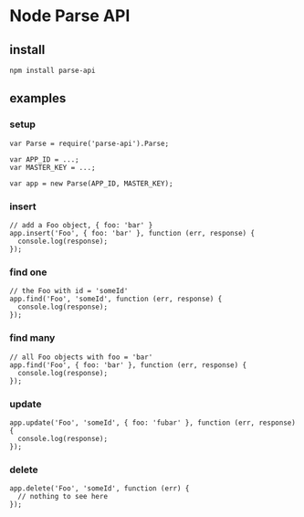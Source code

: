 Node Parse API
==============

install
-------

    npm install parse-api

examples
--------

### setup

    var Parse = require('parse-api').Parse;
    
    var APP_ID = ...;
    var MASTER_KEY = ...;
    
    var app = new Parse(APP_ID, MASTER_KEY);

### insert

    // add a Foo object, { foo: 'bar' }
    app.insert('Foo', { foo: 'bar' }, function (err, response) {
      console.log(response);
    });

### find one

    // the Foo with id = 'someId'
    app.find('Foo', 'someId', function (err, response) {
      console.log(response);
    });

### find many

    // all Foo objects with foo = 'bar'
    app.find('Foo', { foo: 'bar' }, function (err, response) {
      console.log(response);
    });

### update

    app.update('Foo', 'someId', { foo: 'fubar' }, function (err, response) {
      console.log(response);
    });

### delete

    app.delete('Foo', 'someId', function (err) {
      // nothing to see here
    });
